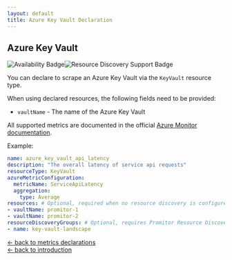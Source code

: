 ```yaml
---
layout: default
title: Azure Key Vault Declaration
---
```


## Azure Key Vault

![Availability Badge](https://img.shields.io/badge/Available%20Starting-v1.6-green.svg)![Resource Discovery Support Badge](https://img.shields.io/badge/Support%20for%20Resource%20Discovery-Yes-green.svg)

You can declare to scrape an Azure Key Vault
via the `KeyVault` resource type.

When using declared resources, the following fields need to be provided:

- `vaultName` - The name of the Azure Key Vault

All supported metrics are documented in the official [Azure Monitor documentation](https://docs.microsoft.com/en-us/azure/azure-monitor/platform/metrics-supported#microsoftkeyvaultvaults).

Example:

```yaml
name: azure_key_vault_api_latency
description: "The overall latency of service api requests"
resourceType: KeyVault
azureMetricConfiguration:
  metricName: ServiceApiLatency
  aggregation:
    type: Average
resources: # Optional, required when no resource discovery is configured
- vaultName: promitor-1
- vaultName: promitor-2
resourceDiscoveryGroups: # Optional, requires Promitor Resource Discovery agent (https://promitor.io/concepts/how-it-works#using-resource-discovery)
- name: key-vault-landscape
```

<!-- markdownlint-disable MD033 -->
[&larr; back to metrics declarations](/configuration/v2.x/metrics)<br />
[&larr; back to introduction](/)
<!-- markdownlint-enable -->
